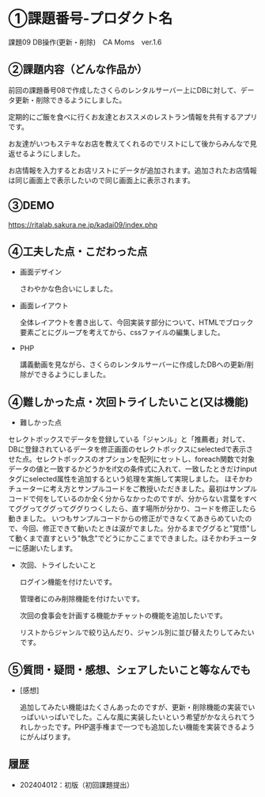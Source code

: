 # ①課題番号-プロダクト名
課題09 DB操作(更新・削除)　CA Moms　ver.1.6

## ②課題内容（どんな作品か）
前回の課題番号08で作成したさくらのレンタルサーバー上にDBに対して、データ更新・削除できるようにしました。

定期的にご飯を食べに行くお友達とおススメのレストラン情報を共有するアプリです。

お友達がいつもステキなお店を教えてくれるのでリストにして後からみんなで見返せるようにしました。

お店情報を入力するとお店リストにデータが追加されます。追加されたお店情報は同じ画面上で表示したいので同じ画面上に表示されます。

## ③DEMO
https://ritalab.sakura.ne.jp/kadai09/index.php

## ④工夫した点・こだわった点
- 画面デザイン

  さわやかな色合いにしました。 
 
- 画面レイアウト

  全体レイアウトを書き出して、今回実装す部分について、HTMLでブロック要素ごとにグループを考えてから、cssファイルの編集しました。


- PHP

  講義動画を見ながら、さくらのレンタルサーバーに作成したDBへの更新/削除ができるようにしました。
  

## ④難しかった点・次回トライしたいこと(又は機能)
- 難しかった点

 セレクトボックスでデータを登録している「ジャンル」と「推薦者」対して、DBに登録されているデータを修正画面のセレクトボックスにselectedで表示させた点。セレクトボックスのオプションを配列にセットし、foreach関数で対象データの値と一致するかどうかをif文の条件式に入れて、一致したときだけinputタグにselected属性を追加するという処理を実施して実現しました。
 ほそかわチューターに考え方とサンプルコードをご教授いただきました。最初はサンプルコードで何をしているのか全く分からなかったのですが、分からない言葉をすべてググってググってググりつくしたら、直す場所が分かり、コードを修正したら動きました。
 いつもサンプルコードからの修正ができなくてあきらめていたので、今回、修正できて動いたときは涙がでました。分かるまでググると"覚悟"して動くまで直すという"執念"でどうにかここまでできました。ほそかわチューターに感謝いたします。

- 次回、トライしたいこと

  ログイン機能を付けたいです。

  管理者にのみ削除機能を付けたいです。

  次回の食事会を計画する機能かチャットの機能を追加したいです。

  リストからジャンルで絞り込んだり、ジャンル別に並び替えたりしてみたいです。

 
## ⑤質問・疑問・感想、シェアしたいこと等なんでも
- [感想]

  追加してみたい機能はたくさんあったのですが、更新・削除機能の実装でいっぱいいっぱいでした。こんな風に実装したいという希望がかなえられてうれしかったです。PHP選手権まで一つでも追加したい機能を実装できるようにがんばります。
 
  
## 履歴
- 202404012：初版（初回課題提出）

